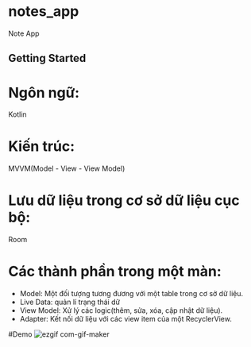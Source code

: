 # notes_app
Note App

## Getting Started

# Ngôn ngữ:
Kotlin

# Kiến trúc:
MVVM(Model - View - View Model) 

# Lưu dữ liệu trong cơ sở dữ liệu cục bộ:
Room 

# Các thành phần trong một màn:
- Model: Một đối tượng tương đương với một table trong cơ sở dữ liệu.
- Live Data: quản lí trạng thái dữ 
- View Model: Xử lý các logic(thêm, sửa, xóa, cập nhật dữ liệu).
- Adapter: Kết nối dữ liệu với các view item của một RecyclerView.

#Demo 
![ezgif com-gif-maker](https://user-images.githubusercontent.com/85747052/205519507-8a733a68-54f2-4553-bc3c-2d500d660a32.gif)
